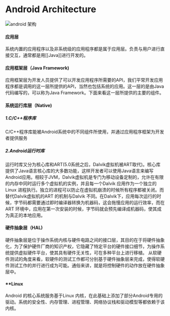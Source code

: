 # Android Architecture 
 ![android 架构](https://gd-hbimg.huaban.com/0013250d2f5e5785df2cac0155578e63e95a223018c2f-WHEJyK)
#### **应用层**
系统内置的应用程序以及非系统级的应用程序都是属于应用层。负责与用户进行直接交互，通常都是用[[Java]]进行开发的。
#### **应用框架层（Java Framework)**
应用框架层为开发人员提供了可以开发应用程序所需要的API，我们平常开发应用程序都是调用的这一层所提供的API，当然也包括系统的应用。这一层的是由Java代码编写的，可以称为Java Framework。下面来看这一层所提供的主要的组件。
#### **系统运行库层（Native)**
##### **1.C/C++程序库**
C/C++程序库能被Android系统中的不同组件所使用，并通过应用程序框架为开发者提供服务
##### **2.Android运行时库**
运行时库又分为核心库和ART(5.0系统之后，Dalvik虚拟机被ART取代)。核心库提供了Java语言核心库的大多数功能，这样开发者可以使用Java语言来编写Android应用。相较于JVM，Dalvik虚拟机是专门为移动设备定制的，允许在有限的内存中同时运行多个虚拟机的实例，并且每一个Dalvik 应用作为一个独立的Linux 进程执行。独立的进程可以防止在虚拟机崩溃的时候所有程序都被关闭。而替代Dalvik虚拟机的ART 的机制与Dalvik 不同。在Dalvik下，应用每次运行的时候，字节码都需要通过即时编译器转换为机器码，这会拖慢应用的运行效率，而在ART 环境中，应用在第一次安装的时候，字节码就会预先编译成机器码，使其成为真正的本地应用。
#### **硬件抽象层（HAL)**
硬件抽象层是位于操作系统内核与硬件电路之间的接口层，其目的在于将硬件抽象化，为了保护硬件厂商的知识产权，它隐藏了特定平台的硬件接口细节，为操作系统提供虚拟硬件平台，使其具有硬件无关性，可在多种平台上进行移植。 从软硬件测试的角度来看，软硬件的测试工作都可分别基于硬件抽象层来完成，使得软硬件测试工作的并行进行成为可能。通俗来讲，就是将控制硬件的动作放在硬件抽象层中。
#### **Linux
Android 的核心系统服务基于Linux 内核，在此基础上添加了部分Android专用的驱动。系统的安全性、内存管理、进程管理、网络协议栈和驱动模型等都依赖于该内核。
